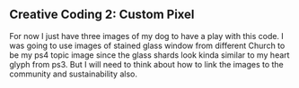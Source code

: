 ## Creative Coding 2: Custom Pixel

For now I just have three images of my dog to have a play with this code.
I was going to use images of stained glass window from different Church
to be my ps4 topic image since the glass shards look kinda similar to 
my heart glyph from ps3. But I will need to think about how to link 
the images to the community and sustainability also.
